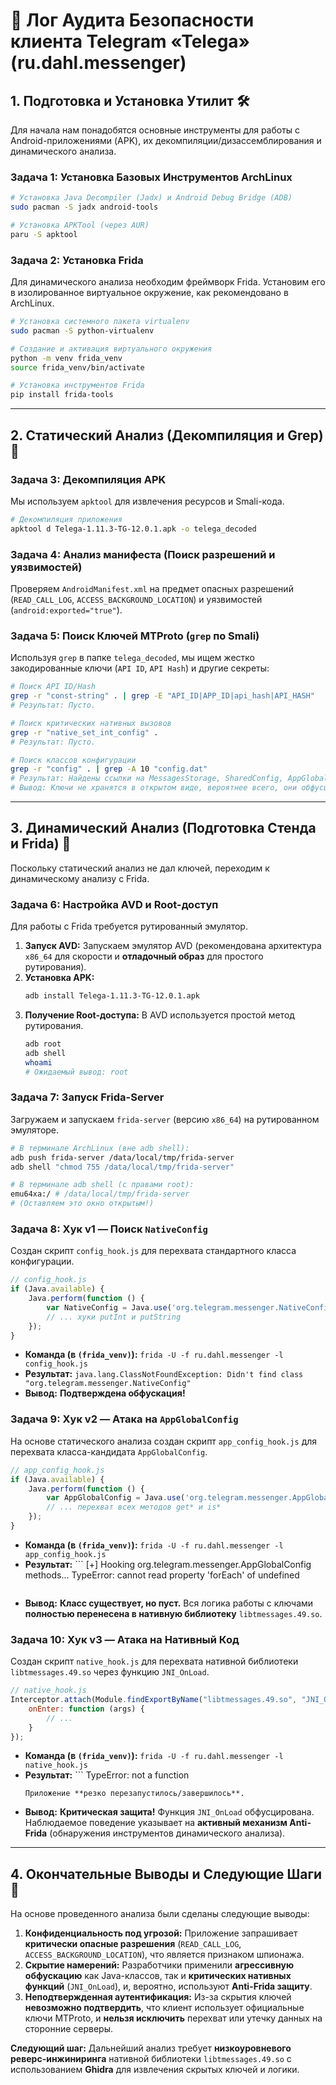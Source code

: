 # 🔦 Лог Аудита Безопасности клиента Telegram «Telega» (ru.dahl.messenger)

## 1\. Подготовка и Установка Утилит 🛠️

Для начала нам понадобятся основные инструменты для работы с Android-приложениями (APK), их декомпиляции/дизассемблирования и динамического анализа.

### Задача 1: Установка Базовых Инструментов ArchLinux

```bash
# Установка Java Decompiler (Jadx) и Android Debug Bridge (ADB)
sudo pacman -S jadx android-tools

# Установка APKTool (через AUR)
paru -S apktool
```

### Задача 2: Установка Frida

Для динамического анализа необходим фреймворк Frida. Установим его в изолированное виртуальное окружение, как рекомендовано в ArchLinux.

```bash
# Установка системного пакета virtualenv
sudo pacman -S python-virtualenv

# Создание и активация виртуального окружения
python -m venv frida_venv
source frida_venv/bin/activate

# Установка инструментов Frida
pip install frida-tools
```

-----

## 2\. Статический Анализ (Декомпиляция и Grep) 🔎

### Задача 3: Декомпиляция APK

Мы используем `apktool` для извлечения ресурсов и Smali-кода.

```bash
# Декомпиляция приложения
apktool d Telega-1.11.3-TG-12.0.1.apk -o telega_decoded
```

### Задача 4: Анализ манифеста (Поиск разрешений и уязвимостей)

Проверяем `AndroidManifest.xml` на предмет опасных разрешений (`READ_CALL_LOG`, `ACCESS_BACKGROUND_LOCATION`) и уязвимостей (`android:exported="true"`).

### Задача 5: Поиск Ключей MTProto (`grep` по Smali)

Используя `grep` в папке `telega_decoded`, мы ищем жестко закодированные ключи (`API ID`, `API Hash`) и другие секреты:

```bash
# Поиск API ID/Hash
grep -r "const-string" . | grep -E "API_ID|APP_ID|api_hash|API_HASH" 
# Результат: Пусто.

# Поиск критических нативных вызовов
grep -r "native_set_int_config" .
# Результат: Пусто.

# Поиск классов конфигурации
grep -r "config" . | grep -A 10 "config.dat"
# Результат: Найдены ссылки на MessagesStorage, SharedConfig, AppGlobalConfig. 
# Вывод: Ключи не хранятся в открытом виде, вероятнее всего, они обфусцированы в нативной библиотеке libtmessages.49.so.
```

-----

## 3\. Динамический Анализ (Подготовка Стенда и Frida) 🚀

Поскольку статический анализ не дал ключей, переходим к динамическому анализу с Frida.

### Задача 6: Настройка AVD и Root-доступ

Для работы с Frida требуется рутированный эмулятор.

1.  **Запуск AVD:** Запускаем эмулятор AVD (рекомендована архитектура `x86_64` для скорости и **отладочный образ** для простого рутирования).
2.  **Установка APK:**
    ```bash
    adb install Telega-1.11.3-TG-12.0.1.apk
    ```
3.  **Получение Root-доступа:** В AVD используется простой метод рутирования.
    ```bash
    adb root
    adb shell
    whoami
    # Ожидаемый вывод: root
    ```

### Задача 7: Запуск Frida-Server

Загружаем и запускаем `frida-server` (версию `x86_64`) на рутированном эмуляторе.

```bash
# В терминале ArchLinux (вне adb shell):
adb push frida-server /data/local/tmp/frida-server
adb shell "chmod 755 /data/local/tmp/frida-server"

# В терминале adb shell (с правами root):
emu64xa:/ # /data/local/tmp/frida-server 
# (Оставляем это окно открытым!)
```

### Задача 8: Хук v1 — Поиск `NativeConfig`

Создан скрипт `config_hook.js` для перехвата стандартного класса конфигурации.

```javascript
// config_hook.js
if (Java.available) {
    Java.perform(function () {
        var NativeConfig = Java.use('org.telegram.messenger.NativeConfig');
        // ... хуки putInt и putString
    });
}
```

  * **Команда (в `(frida_venv)`):** `frida -U -f ru.dahl.messenger -l config_hook.js`
  * **Результат:** `java.lang.ClassNotFoundException: Didn't find class "org.telegram.messenger.NativeConfig"`
  * **Вывод:** **Подтверждена обфускация\!**

### Задача 9: Хук v2 — Атака на `AppGlobalConfig`

На основе статического анализа создан скрипт `app_config_hook.js` для перехвата класса-кандидата `AppGlobalConfig`.

```javascript
// app_config_hook.js
if (Java.available) {
    Java.perform(function () {
        var AppGlobalConfig = Java.use('org.telegram.messenger.AppGlobalConfig');
        // ... перехват всех методов get* и is*
    });
}
```

  * **Команда (в `(frida_venv)`):** `frida -U -f ru.dahl.messenger -l app_config_hook.js`
  * **Результат:** \`\`\`
    [+] Hooking org.telegram.messenger.AppGlobalConfig methods...
    TypeError: cannot read property 'forEach' of undefined
    ```
    ```
  * **Вывод:** **Класс существует, но пуст.** Вся логика работы с ключами **полностью перенесена в нативную библиотеку** `libtmessages.49.so`.

### Задача 10: Хук v3 — Атака на Нативный Код

Создан скрипт `native_hook.js` для перехвата нативной библиотеки `libtmessages.49.so` через функцию `JNI_OnLoad`.

```javascript
// native_hook.js
Interceptor.attach(Module.findExportByName("libtmessages.49.so", "JNI_OnLoad"), { 
    onEnter: function (args) { 
        // ...
    }
});
```

  * **Команда (в `(frida_venv)`):** `frida -U -f ru.dahl.messenger -l native_hook.js`
  * **Результат:** \`\`\`
    TypeError: not a function
    ```
    Приложение **резко перезапустилось/завершилось**.
    ```
  * **Вывод:** **Критическая защита\!** Функция `JNI_OnLoad` обфусцирована. Наблюдаемое поведение указывает на **активный механизм Anti-Frida** (обнаружения инструментов динамического анализа).

-----

## 4\. Окончательные Выводы и Следующие Шаги 🔑

На основе проведенного анализа были сделаны следующие выводы:

1.  **Конфиденциальность под угрозой:** Приложение запрашивает **критически опасные разрешения** (`READ_CALL_LOG`, `ACCESS_BACKGROUND_LOCATION`), что является признаком шпионажа.
2.  **Скрытие намерений:** Разработчики применили **агрессивную обфускацию** как Java-классов, так и **критических нативных функций** (`JNI_OnLoad`), и, вероятно, используют **Anti-Frida защиту**.
3.  **Неподтвержденная аутентификация:** Из-за скрытия ключей **невозможно подтвердить**, что клиент использует официальные ключи MTProto, и **нельзя исключить** перехват или утечку данных на сторонние серверы.

**Следующий шаг:** Дальнейший анализ требует **низкоуровневого реверс-инжиниринга** нативной библиотеки `libtmessages.49.so` с использованием **Ghidra** для извлечения скрытых ключей и логики.
